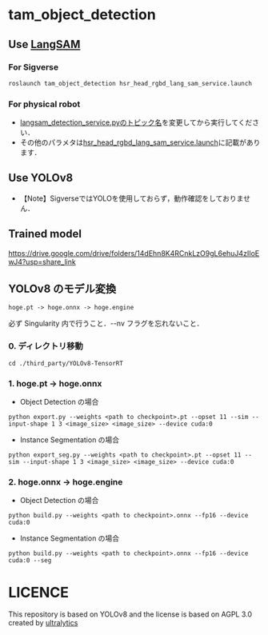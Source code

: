 # tam_object_detection

## Use [LangSAM](https://github.com/luca-medeiros/lang-segment-anything)

### For Sigverse

```bash
roslaunch tam_object_detection hsr_head_rgbd_lang_sam_service.launch
```

### For physical robot

- [langsam_detection_service.pyのトピック名](https://github.com/tamhome/tam_object_detection/blob/b68f77145cbcfbd0cb0b5cf6cb33c4e2c6857580/tam_object_detection/script/lang_sam_detection_service.py#L73-L74)を変更してから実行してください．
- その他のパラメタは[hsr_head_rgbd_lang_sam_service.launch](./tam_object_detection/launch/hsr_head_rgbd_lang_sam_service.launch)に記載があります．

## Use YOLOv8

- 【Note】SigverseではYOLOを使用しておらず，動作確認をしておりません．

## Trained model
https://drive.google.com/drive/folders/14dEhn8K4RCnkLzO9gL6ehuJ4zIIoEwJ4?usp=share_link

## YOLOv8 のモデル変換

```
hoge.pt -> hoge.onnx -> hoge.engine
```

必ず Singularity 内で行うこと．--nv フラグを忘れないこと．

### 0. ディレクトリ移動

```shell
cd ./third_party/YOLOv8-TensorRT
```

### 1. hoge.pt -> hoge.onnx

- Object Detection の場合

```shell
python export.py --weights <path to checkpoint>.pt --opset 11 --sim --input-shape 1 3 <image_size> <image_size> --device cuda:0
```

- Instance Segmentation の場合

```shell
python export_seg.py --weights <path to checkpoint>.pt --opset 11 --sim --input-shape 1 3 <image_size> <image_size> --device cuda:0
```

### 2. hoge.onnx -> hoge.engine

- Object Detection の場合

```shell
python build.py --weights <path to checkpoint>.onnx --fp16 --device cuda:0
```

- Instance Segmentation の場合

```shell
python build.py --weights <path to checkpoint>.onnx --fp16 --device cuda:0 --seg
```

# LICENCE
This repository is based on YOLOv8 and the license is based on AGPL 3.0 created by [ultralytics](https://github.com/ultralytics/ultralytics/blob/main/LICENSE)

